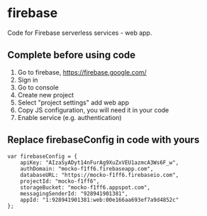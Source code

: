 # firebase
Code for Firebase serverless services - web app.

## Complete before using code
1. Go to firebase, https://firebase.google.com/
1. Sign in
1. Go to console
1. Create new project
1. Select "project settings" add web app
1. Copy JS configuration, you will need it in your code
1. Enable service (e.g. authentication)

## Replace firebaseConfig in code with yours 
``` 
var firebaseConfig = {
    apiKey: "AIzaSyADyt14nFurAg9XuZxVEU1azmcA3Ws6F_w",
    authDomain: "mocko-f1ff6.firebaseapp.com",
    databaseURL: "https://mocko-f1ff6.firebaseio.com",
    projectId: "mocko-f1ff6",
    storageBucket: "mocko-f1ff6.appspot.com",
    messagingSenderId: "928941901381",
    appId: "1:928941901381:web:00e166aa693ef7a9d4852c"
};
```